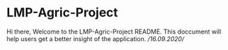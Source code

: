 # LMP-Agric-Project

Hi there, 
Welcome to the LMP-Agric-Project README. This doccument will help users get a better insight of the application. */16.09.2020/*
